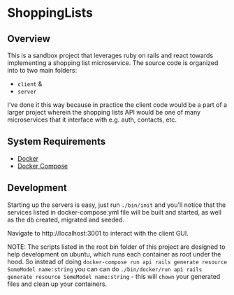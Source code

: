 # ShoppingLists

## Overview

This is a sandbox project that leverages ruby on rails and react towards implementing
a shopping list microservice. The source code is organized into to two main folders:

* `client` &
* `server` 

I've done it this way because in practice the client code would be a part of a larger project
wherein the shopping lists API would be one of many microservices that it interface with e.g.
auth, contacts, etc.

## System Requirements

* [Docker](https://docs.docker.com/docker-for-mac/install/)
* [Docker Compose](https://docs.docker.com/compose/install/)

## Development

Starting up the servers is easy, just run `./bin/init` and you'll notice that the services listed in
docker-compose.yml file will be built and started, as well as the db created, migrated and seeded.

Navigate to http://localhost:3001 to interact with the client GUI.

NOTE: The scripts listed in the root bin folder of this project are designed to help development on ubuntu,
which runs each container as root under the hood. So instead of doing `docker-compose run api rails generate resource SomeModel name:string`
you can can do `./bin/docker/run api rails generate resource SomeModel name:string` - this will `chown` your
generated files and clean up your containers.

